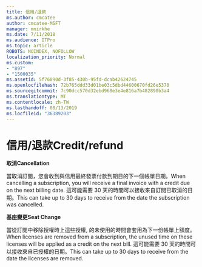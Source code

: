 ```yaml
---
title: 信用/退款
ms.author: cmcatee
author: cmcatee-MSFT
manager: mnirkhe
ms.date: 7/11/2018
ms.audience: ITPro
ms.topic: article
ROBOTS: NOINDEX, NOFOLLOW
localization_priority: Normal
ms.custom:
- "897"
- "1500035"
ms.assetid: 5f76890d-3f85-430b-95fd-dcab42624745
ms.openlocfilehash: 72b765ddd33d01be03c5dbd44600670fd26e5370
ms.sourcegitcommit: 7c90dcc570d32ebd968e3e4e816a7b482890b3a4
ms.translationtype: MT
ms.contentlocale: zh-TW
ms.lasthandoff: 08/13/2019
ms.locfileid: "36389203"
---
```

# <a name="creditrefund"></a><span data-ttu-id="7de05-102">信用/退款</span><span class="sxs-lookup"><span data-stu-id="7de05-102">Credit/refund</span></span>

<span data-ttu-id="7de05-103">**取消**</span><span class="sxs-lookup"><span data-stu-id="7de05-103">**Cancellation**</span></span>
  
<span data-ttu-id="7de05-104">當取消訂閱，您會收到與信用最終發票付款到期日的下一個帳單日期。</span><span class="sxs-lookup"><span data-stu-id="7de05-104">When cancelling a subscription, you will receive a final invoice with a credit due on the next billing date.</span></span> <span data-ttu-id="7de05-105">這可能需要 30 天的時間可以接收來自訂閱已取消的日期。</span><span class="sxs-lookup"><span data-stu-id="7de05-105">This can take up to 30 days to receive from the date the subscription was cancelled.</span></span>
  
<span data-ttu-id="7de05-106">**基座變更**</span><span class="sxs-lookup"><span data-stu-id="7de05-106">**Seat Change**</span></span>
  
<span data-ttu-id="7de05-107">當從訂閱中移除授權時上這些授權, 的未使用的時間會套用為下一份帳單上額度。</span><span class="sxs-lookup"><span data-stu-id="7de05-107">When licenses are removed from a subscription, the unused time on these licenses will be applied as a credit on the next bill.</span></span> <span data-ttu-id="7de05-108">這可能需要 30 天的時間可以接收來自已授權的日期。</span><span class="sxs-lookup"><span data-stu-id="7de05-108">This can take up to 30 days to receive from the date the licenses are removed.</span></span>